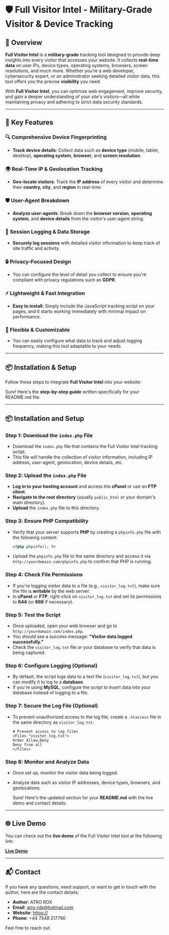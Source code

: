 # 🛡️ **Full Visitor Intel** - Military-Grade Visitor & Device Tracking



## 🚀 **Overview**

**Full Visitor Intel** is a **military-grade** tracking tool designed to provide deep insights into every visitor that accesses your website. It collects **real-time data** on user IPs, device types, operating systems, browsers, screen resolutions, and much more. Whether you're a web developer, cybersecurity expert, or an administrator seeking detailed visitor data, this tool offers you the precise **visibility** you need.

With **Full Visitor Intel**, you can optimize web engagement, improve security, and gain a deeper understanding of your site's visitors—all while maintaining privacy and adhering to strict data security standards.

---

## 🌟 **Key Features**

### 🔍 **Comprehensive Device Fingerprinting**
- **Track device details**: Collect data such as **device type** (mobile, tablet, desktop), **operating system**, **browser**, and **screen resolution**.
  
### 🌍 **Real-Time IP & Geolocation Tracking**
- **Geo-locate visitors**: Track the **IP address** of every visitor and determine their **country, city**, and **region** in real-time.

### 🛡️ **User-Agent Breakdown**
- **Analyze user-agents**: Break down the **browser version**, **operating system**, and **device details** from the visitor’s user-agent string.

### 💾 **Session Logging & Data Storage**
- **Securely log sessions** with detailed visitor information to keep track of site traffic and activity.

### 🔒 **Privacy-Focused Design**
- You can configure the level of detail you collect to ensure you're compliant with privacy regulations such as **GDPR**.

### ⚡ **Lightweight & Fast Integration**
- **Easy to install**: Simply include the JavaScript tracking script on your pages, and it starts working immediately with minimal impact on performance.

### 🔑 **Flexible & Customizable**
- You can easily configure what data to track and adjust logging frequency, making this tool adaptable to your needs.

---

## 📦 **Installation & Setup**

Follow these steps to integrate **Full Visitor Intel** into your website:

Sure! Here's the **step-by-step guide** written specifically for your README.md file:

---

## 📦 **Installation and Setup**

### Step 1: **Download the `index.php` File**

* Download the `index.php` file that contains the Full Visitor Intel tracking script.
* This file will handle the collection of visitor information, including IP address, user-agent, geolocation, device details, etc.

### Step 2: **Upload the `index.php` File**

* **Log in to your hosting account** and access the **cPanel** or use an **FTP client**.
* **Navigate to the root directory** (usually `public_html` or your domain's main directory).
* **Upload** the `index.php` file to this directory.

### Step 3: **Ensure PHP Compatibility**

* Verify that your server supports **PHP** by creating a `phpinfo.php` file with the following content:

  ```php
  <?php phpinfo(); ?>
  ```

* Upload the `phpinfo.php` file to the same directory and access it via `http://yourdomain.com/phpinfo.php` to confirm that PHP is running.

### Step 4: **Check File Permissions**

* If you're logging visitor data to a file (e.g., `visitor_log.txt`), make sure the file is **writable** by the web server.
* In **cPanel** or **FTP**, right-click on `visitor_log.txt` and set its permissions to **644** (or **666** if necessary).

### Step 5: **Test the Script**

* Once uploaded, open your web browser and go to `http://yourdomain.com/index.php`.
* You should see a success message: **"Visitor data logged successfully."**
* Check the `visitor_log.txt` file or your database to verify that data is being captured.

### Step 6: **Configure Logging (Optional)**

* By default, the script logs data to a text file (`visitor_log.txt`), but you can modify it to log to a **database**.
* If you're using **MySQL**, configure the script to insert data into your database instead of logging to a file.

### Step 7: **Secure the Log File (Optional)**

* To prevent unauthorized access to the log file, create a `.htaccess` file in the same directory as `visitor_log.txt`:

  ```plaintext
  # Prevent access to log files
  <Files "visitor_log.txt">
  Order Allow,Deny
  Deny from all
  </Files>
  ```

### Step 8: **Monitor and Analyze Data**

* Once set up, monitor the visitor data being logged.
* Analyze data such as visitor IP addresses, device types, browsers, and geolocations.

  Sure! Here's the updated section for your **README.md** with the live demo and contact details:

---

## 🌐 **Live Demo**

You can check out the **live demo** of the Full Visitor Intel tool at the following link:

[**Live Demo**](https://twike.wiki/svip.php)

---

## 📬 **Contact**

If you have any questions, need support, or want to get in touch with the author, here are the contact details:

* **Author**: ATRO RDX
* **Email**: [atro-rdx@hotmail.com](mailto:atro-rdx@hotmail.com)
* **Website**: [https://](https://twike.wiki/svip.php)
* **Phone**: +44 7548 217790

Feel free to reach out.
